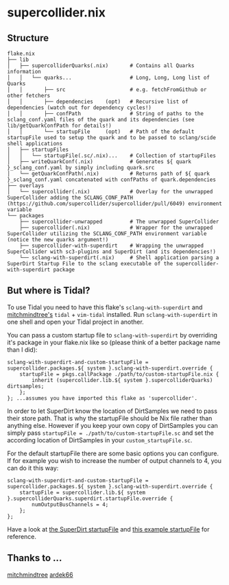 # supercollider.nix
## Structure
```
flake.nix
├── lib
│   ├── supercolliderQuarks(.nix)       # Contains all Quarks information
│   │   └── quarks...                   # Long, Long, Long list of Quarks
│   │       ├── src                     # e.g. fetchFromGithub or other fetchers
│   │       ├── dependencies    (opt)   # Recursive list of dependencies (watch out for dependency cycles!)
│   │       ├── confPath                # String of paths to the sclang_conf.yaml files of the quark and its dependencies (see lib/getQuarkConfPath for details!)
│   │       └── startupFile     (opt)   # Path of the default startupFile used to setup the quark and to be passed to sclang/scide shell applications
│   ├── startupFiles                    
│   │   └── startupFile(.sc/.nix)...    # Collection of startupFiles 
│   ├── writeQuarkConf(.nix)            # Generates ${ quark }_sclang_conf.yaml by simply including quark.src
│   └── getQuarkConfPath(.nix)          # Returns path of ${ quark }_sclang_conf.yaml concatenated with confPaths of quark.dependencies
├── overlays
│   └── supercollider(.nix)             # Overlay for the unwrapped SuperCollider adding the SCLANG_CONF_PATH (https://github.com/supercollider/supercollider/pull/6049) environment variable
└── packages
    ├── supercollider-unwrapped         # The unwrapped SuperCollider
    ├── supercollider(.nix)             # Wrapper for the unwrapped SuperCollider utilizing the SCLANG_CONF_PATH environment variable (notice the new quarks argument!)
    ├── supercollider-with-superdirt    # Wrapping the unwrapped SuperCollider with sc3-plugins and SuperDirt (and its dependencies!)
    └── sclang-with-superdirt(.nix)     # Shell application parsing a SuperDirt Startup File to the sclang executable of the supercollider-with-superdirt package
```
## But where is Tidal?
To use Tidal you need to have this flake's `sclang-with-superdirt` and [mitchmindtree's](https://github.com/mitchmindtree/tidalcycles.nix) `tidal` + `vim-tidal` installed.
Run `sclang-with-superdirt` in one shell and open your Tidal project in another.

You can pass a custom startup file to `sclang-with-superdirt` by overriding it's package in your flake.nix like so (please think of a better package name than I did):
```
sclang-with-superdirt-and-custom-startupFile = supercollider.packages.${ system }.sclang-with-superdirt.override {
    startupFile = pkgs.callPackage ./path/to/custom-startupFile.nix {
        inherit (supercollider.lib.${ system }.supercolliderQuarks) dirtsamples;
    };
}; ...assumes you have imported this flake as 'supercollider'.
```
In order to let SuperDirt know the location of DirtSamples we need to pass their store path.
That is why the startupFile should be Nix file rather than anything else.
However if you keep your own copy of DirtSamples you can simply pass `startupFile = ./path/to/custom-startupFile.sc` and set the according location of DirtSamples in your `custom_startupFile.sc`.

For the default startupFile there are some basic options you can configure.
If for example you wish to increase the number of output channels to 4, you can do it this way:
```
sclang-with-superdirt-and-custom-startupFile = supercollider.packages.${ system }.sclang-with-superdirt.override {
    startupFile = supercollider.lib.${ system }.supercolliderQuarks.superdirt.startupFile.override {
        numOutputBusChannels = 4;
    };
};
```
Have a look at [the SuperDirt startupFile](lib/startupFiles/superdirt.nix) and [this example startupFile](https://github.com/musikinformatik/SuperDirt/blob/develop/superdirt_startup.scd?plain=1) for reference.

## Thanks to ...
[mitchmindtree](https://github.com/mitchmindtree/tidalcycles.nix)
[ardek66](https://github.com/ardek66/nix-livecode)
